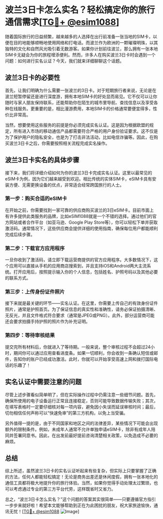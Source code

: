 # 波兰3日卡怎么实名？轻松搞定你的旅行通信需求[[TG💪+ @esim1088](https://t.me/s/esim1088)]

随着国际旅行的日益频繁，越来越多的人选择在出行前准备一张当地的SIM卡，以便在目的地能够顺畅地使用网络和打电话。而波兰作为欧洲的一颗璀璨明珠，以其独特的文化和自然风光吸引着无数游客。如果你计划前往波兰，那么拥有一张本地SIM卡无疑会为你的旅程增添便利。然而，许多人在购买波兰3日卡时会遇到一个问题：如何进行实名认证？今天，我们就来详细聊聊这个话题。

## 波兰3日卡的必要性

首先，让我们明确为什么需要一张波兰的3日卡。对于短期旅行者来说，无论是在波兰短暂停留还是进行深度游，拥有本地SIM卡的好处显而易见。它不仅可以让你随时与家人朋友保持联系，还能帮助你在陌生的城市里导航、查找信息以及享受各种在线服务。更重要的是，相比漫游费用，本地SIM卡的价格通常要便宜得多，性价比非常高。

当然，想要使用这些服务的前提是你必须完成实名认证。这是因为根据欧盟的规定，所有进入市场的移动通信产品都需要符合严格的用户身份验证要求。这不仅是为了保护用户的隐私安全，也是为了打击非法活动，比如电信诈骗等。因此，在购买波兰3日卡之后，你需要按照相关流程完成实名操作。

## 波兰3日卡实名的具体步骤

接下来，我们将详细介绍如何为你的波兰3日卡完成实名认证。这里以最常见的eSIM卡为例，因为它们越来越受到欢迎。相比传统的实体SIM卡，eSIM卡具有安装方便、无需更换设备的优点，非常适合经常跨国旅行的人士。

### 第一步：购买合适的eSIM卡

在开始之前，你需要找到一家可靠的供应商购买波兰的3日eSIM卡。目前市面上有许多提供此类服务的品牌，比如eSIM1088就是一个不错的选择。通过他们的官方网站或者合作平台（如亚马逊、Google Play Store等），你可以轻松下单并获取激活码。通常情况下，这些供应商会提供详细的使用指南，确保每位用户都能顺利完成后续步骤。

### 第二步：下载官方应用程序

一旦你收到了激活码，请立即下载运营商提供的官方应用程序。大多数情况下，这个应用可以直接从手机的应用商店搜索到，并且支持iOS和Android两大主流系统。打开应用后，按照提示输入你的个人信息，包括姓名、护照号码以及其他必要的联系方式。

### 第三步：上传身份证件照片

接下来就是最关键的环节——实名认证。在这里，你需要上传自己的有效身份证件照片，通常是护照首页。为了保证信息的真实性和准确性，请务必保证拍摄清晰、无反光，并且文件格式符合要求（通常是JPEG或PNG）。此外，部分运营商可能还会要求拍摄手持护照的照片作为补充证明。

### 第四步：等待审核结果

提交完所有材料后，你就进入了等待期。一般来说，整个审核过程不会超过24小时，期间你可以通过应用查看进度条。如果一切顺利，你会收到一条确认短信或邮件，告知你的账户已经成功激活。此时，你就可以开始享受高速上网和拨打国际电话的乐趣了！

## 实名认证中需要注意的问题

尽管上述步骤看似简单明了，但在实际操作过程中仍需注意一些细节问题。首先，确保所使用的电子设备运行正常且连接稳定，否则可能导致数据传输失败；其次，在填写表格时一定要仔细核对每一项内容，避免因小失误而延误审核时间；最后，切勿相信任何声称可以“快速免审”的第三方机构，以免上当受骗。

另外值得一提的是，由于不同国家和地区之间的法律差异，某些情况下可能会出现额外的限制条件。例如，未成年人通常不允许单独申请eSIM卡，除非有成年人陪同并签署同意书。因此，在出发前最好提前咨询清楚相关政策，以免造成不必要的麻烦。

## 总结

综上所述，虽然波兰3日卡的实名认证听起来有些复杂，但实际上只要掌握了正确的方法，任何人都能轻松搞定！无论是商务出差还是休闲度假，拥有一张本地化的通信工具都将极大地提升你的旅行体验。当然，如果你觉得手动处理太过繁琐，也可以考虑通过专业的第三方平台代劳，这样既省时又省力。

总之，“波兰3日卡怎么实名？”这个问题的答案其实很简单——只要遵循官方指引一步步来就好啦！希望本文能够帮助到正在为此困扰的朋友，祝大家旅途愉快，通讯无忧！[[TG💪+ @esim1088](https://t.me/s/esim1088) ![Image](https://i.postimg.cc/4NQfJmqS/Snipaste-2025-05-13-00-14-12.png)]